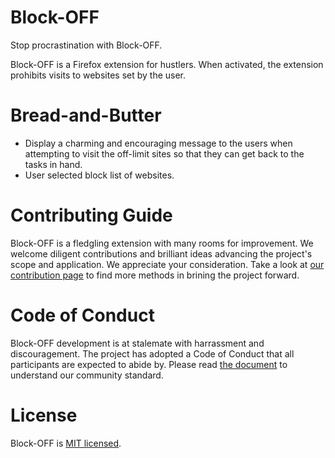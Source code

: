 # Block-OFF

Stop procrastination with Block-OFF.

Block-OFF is a Firefox extension for hustlers. 
When activated, the extension prohibits visits to websites set by the user. 

# Bread-and-Butter
- Display a charming and encouraging message to the users when attempting to visit the off-limit sites so that they can get back to the tasks in hand. 
- User selected block list of websites. 

# Contributing Guide
Block-OFF is a fledgling extension with many rooms for improvement. We welcome diligent contributions and brilliant ideas advancing the project's scope and application. We appreciate your consideration. 
Take a look at [our contribution page](https://github.com/ossd-sp22/block-off/blob/main/CONTRIBUTING.md) to find more methods in brining the project forward. 

# Code of Conduct 
Block-OFF development is at stalemate with harrassment and discouragement. The project has adopted a Code of Conduct that all participants are expected to abide by. Please read [the document](https://github.com/ossd-sp22/block-off/blob/main/CODE_OF_CONDUCT.md) to understand our community standard. 

# License 
Block-OFF is [MIT licensed](https://github.com/ossd-sp22/block-off/blob/main/LICENSE).
